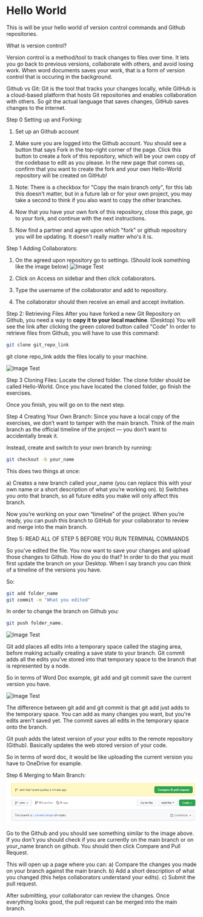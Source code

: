 # Hello World
This is will be your hello world of version control commands and Github repositories. 

What is version control?

Version control is a method/tool to track changes to files over time. It lets you go back to previous versions, collaborate with others, and avoid losing work. When word documents saves your work, that is a form of version control that is occuring in the background. 

Github vs Git:
Git is the tool that tracks your changes locally, while GitHub is a cloud-based platform that hosts Git repositories and enables collaboration with others. So git the actual language that saves changes, GitHub saves changes to the internet. 

Step 0 Setting up and Forking: 
  1. Set up an Github account
     
  3. Make sure you are logged into the Github account. You should see a button that says Fork in the top-right corner of the page. Click this button to create a fork of this repository, which will be your own copy of the codebase to edit as you please. In the new page that comes up, confirm that you want to create the fork and your own Hello-World repository will be created on GitHub!
     
  4. Note: There is a checkbox for "Copy the main branch only", for this lab this doesn't matter, but in a future lab or for your own project, you may take a second to think if you also want to copy the other branches.

  5. Now that you have your own fork of this repository, close this page, go to your fork, and continue with the next instructions.
  
  6. Now find a partner and agree upon which "fork" or github repository you will be updating. It doesn't really matter who's it is. 

Step 1 Adding Collaborators:

  1. On the agreed upon repository go to settings. (Should look something like the image below)
![Image Test](/Images/Collaborators.png)  

  2. Click on Access on sidebar and then click collaborators.
  
  3. Type the username of the collaborator and add to repository.
  
  4. The collaborator should then receive an email and accept invitation. 

Step 2: Retrieving Files
After you have forked a new Git Repository on Github, you need a way to **copy it to your local machine**. (Desktop)
You will see the link after clicking the green colored button called "Code"
In order to retrieve files from Github, you will have to use this command:

```bash
git clone git_repo_link
```

git clone repo_link adds the files locally to your machine.

![Image Test](/Images/git%20clone.png)

Step 3 Cloning Files:
Locate the cloned folder. The clone folder should be called Hello-World. 
Once you have located the cloned folder, go finish the exercises. 

Once you finish, you will go on to the next step. 

Step 4 Creating Your Own Branch: 
Since you have a local copy of the exercises, we don’t want to tamper with the main branch. Think of the main branch as the official timeline of the project — you don’t want to accidentally break it.

Instead, create and switch to your own branch by running:

```bash
git checkout -b your_name
```
This does two things at once:

a) Creates a new branch called your_name (you can replace this with your own name or a short description of what you’re working on).
b) Switches you onto that branch, so all future edits you make will only affect this branch.

Now you’re working on your own “timeline” of the project. When you’re ready, you can push this branch to GitHub for your collaborator to review and merge into the main branch.

Step 5:
READ ALL OF STEP 5 BEFORE YOU RUN TERMINAL COMMANDS

So you've edited the file. You now want to save your changes and upload those changes to Github. 
How do you do that?
In order to do that you must first update the branch on your Desktop. When I say branch you can think of a timeline of the versions you have. 

So:
```bash
git add folder_name 
git commit -m "What you edited"
```

In order to change the branch on Github you:
```bash
git push folder_name. 
```

![Image Test](/Images/gitadd.png)

Git add places all edits into a temporary space called the staging area, before making actually creating a save state to your branch. 
Git commit adds all the edits you've stored into that temporary space to the branch that is represented by a node. 

So in terms of Word Doc example, git add and git commit save the current version you have. 

![Image Test](/Images/git%20commit.png)

The difference between git add and git commit is that git add just adds to the temporary space. 
You can add as many changes you want, but you're edits aren't saved yet. The commit saves all edits in the temporary space onto the branch. 

Git push adds the latest version of your your edits to the remote repository (Github). Basically updates the web stored version of your code. 

So in terms of word doc, it would be like uploading the current version you have to OneDrive for example. 

Step 6 Merging to Main Branch:
![Image Test](/Images/Merging.png)

Go to the Github and you should see something similar to the image above. If you don't you should check if you are currently on the main branch or on your_name branch on github. 
You should then click Compare and Pull Request.

This will open up a page where you can:
  a) Compare the changes you made on your branch against the main branch.
  b) Add a short description of what you changed (this helps collaborators understand your edits).
  c) Submit the pull request.

After submitting, your collaborator can review the changes. Once everything looks good, the pull request can be merged into the main branch.



